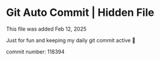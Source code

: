 # Git Auto Commit | Hidden File

This file was added Feb 12, 2025

Just for fun and keeping my daily git commit active 🤪

commit number: 118394
